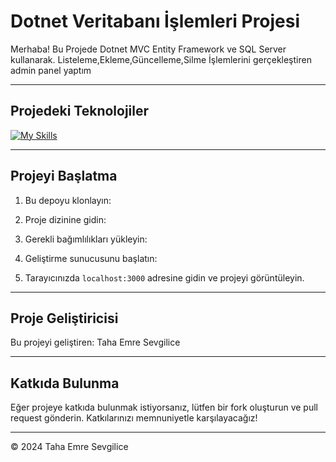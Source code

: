  
# Dotnet Veritabanı İşlemleri Projesi

Merhaba! Bu Projede Dotnet MVC Entity Framework ve SQL Server kullanarak. Listeleme,Ekleme,Güncelleme,Silme İşlemlerini gerçekleştiren admin panel yaptım 

---

## Projedeki Teknolojiler
[![My Skills](https://skillicons.dev/icons?i=bootstrap,html,css,js,cs,dotnet,mysql)](https://skillicons.dev)

---

## Projeyi Başlatma

1. Bu depoyu klonlayın:


2. Proje dizinine gidin:


3. Gerekli bağımlılıkları yükleyin:


4. Geliştirme sunucusunu başlatın:


5. Tarayıcınızda `localhost:3000` adresine gidin ve projeyi görüntüleyin.

---

## Proje Geliştiricisi

Bu projeyi geliştiren: Taha Emre Sevgilice

---

## Katkıda Bulunma

Eğer projeye katkıda bulunmak istiyorsanız, lütfen bir fork oluşturun ve pull request gönderin. Katkılarınızı memnuniyetle karşılayacağız!

---

© 2024 Taha Emre Sevgilice


